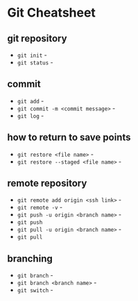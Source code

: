 # Git Cheatsheet

## git repository

- `git init` -
- `git status` -

## commit

- `git add` -
- `git commit -m <commit message>` -
- `git log` -

## how to return to save points

- `git restore <file name>` -
- `git restore --staged <file name>` -

## remote repository

- `git remote add origin <ssh link>` -
- `git remote -v` -
- `git push -u origin <branch name>` -
- `git push`
- `git pull -u origin <branch name>` -
- `git pull`

## branching

- `git branch` -
- `git branch <branch name>` -
- `git switch` -
